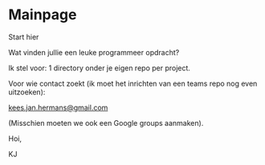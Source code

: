 # Mainpage
Start hier

Wat vinden jullie een leuke programmeer opdracht?

Ik stel voor: 1 directory onder je eigen repo per project.

Voor wie contact zoekt (ik moet het inrichten van een teams repo nog even uitzoeken):

kees.jan.hermans@gmail.com

(Misschien moeten we ook een Google groups aanmaken).

Hoi,

KJ
